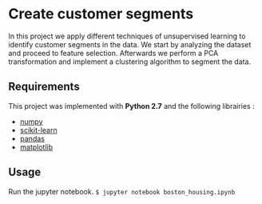 # Create customer segments

In this project we apply different techniques of unsupervised learning to identify customer segments in the data.
We start by analyzing the dataset and proceed to feature selection. Afterwards we perform a PCA transformation and implement a clustering algorithm to segment the data.

## Requirements
This project was implemented with **Python 2.7** and the following librairies :
- [numpy](http://www.numpy.org)
- [scikit-learn](http://scikit-learn.org/stable/)
- [pandas](http://pandas.pydata.org)
- [matplotlib](http://matplotlib.org)

## Usage
Run the jupyter notebook.
`
$ jupyter notebook boston_housing.ipynb
`
